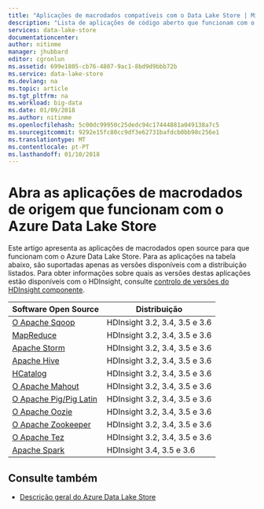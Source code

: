 ```yaml
---
title: "Aplicações de macrodados compatíveis com o Data Lake Store | Microsoft Docs"
description: "Lista de aplicações de código aberto que funcionam com o Azure Data Lake Store"
services: data-lake-store
documentationcenter: 
author: nitinme
manager: jhubbard
editor: cgronlun
ms.assetid: 699e1805-cb76-4807-9ac1-8bd9d9bbb72b
ms.service: data-lake-store
ms.devlang: na
ms.topic: article
ms.tgt_pltfrm: na
ms.workload: big-data
ms.date: 01/09/2018
ms.author: nitinme
ms.openlocfilehash: 5c00dc99950c25dedc94c17444881a049138a7c5
ms.sourcegitcommit: 9292e15fc80cc9df3e62731bafdcb0bb98c256e1
ms.translationtype: MT
ms.contentlocale: pt-PT
ms.lasthandoff: 01/10/2018
---
```

# <a name="open-source-big-data-applications-that-work-with-azure-data-lake-store"></a>Abra as aplicações de macrodados de origem que funcionam com o Azure Data Lake Store
Este artigo apresenta as aplicações de macrodados open source para que funcionam com o Azure Data Lake Store. Para as aplicações na tabela abaixo, são suportadas apenas as versões disponíveis com a distribuição listados. Para obter informações sobre quais as versões destas aplicações estão disponíveis com o HDInsight, consulte [controlo de versões do HDInsight componente](../hdinsight/hdinsight-component-versioning.md).

| Software Open Source | Distribuição |
| --- | --- |
| [O Apache Sqoop](http://sqoop.apache.org/) |HDInsight 3.2, 3.4, 3.5 e 3.6 |
| [MapReduce](http://hadoop.apache.org/docs/r1.0.4/mapred_tutorial.html) |HDInsight 3.2, 3.4, 3.5 e 3.6 |
| [Apache Storm](https://storm.apache.org/) |HDInsight 3.2, 3.4, 3.5 e 3.6 |
| [Apache Hive](http://hive.apache.org/) |HDInsight 3.2, 3.4, 3.5 e 3.6 |
| [HCatalog](https://cwiki.apache.org/confluence/display/Hive/HCatalog) |HDInsight 3.2, 3.4, 3.5 e 3.6 |
| [O Apache Mahout](http://mahout.apache.org/) |HDInsight 3.2, 3.4, 3.5 e 3.6 |
| [O Apache Pig/Pig Latin](http://pig.apache.org/) |HDInsight 3.2, 3.4, 3.5 e 3.6 |
| [O Apache Oozie](http://oozie.apache.org/) |HDInsight 3.2, 3.4, 3.5 e 3.6 |
| [O Apache Zookeeper](http://zookeeper.apache.org/) |HDInsight 3.2, 3.4, 3.5 e 3.6 |
| [O Apache Tez](http://tez.apache.org/) |HDInsight 3.2, 3.4, 3.5 e 3.6 |
| [Apache Spark](http://spark.apache.org/) |HDInsight 3.4, 3.5 e 3.6 |


## <a name="see-also"></a>Consulte também
* [Descrição geral do Azure Data Lake Store](data-lake-store-overview.md)


